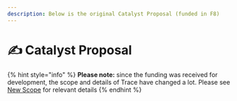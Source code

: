 ```yaml
---
description: Below is the original Catalyst Proposal (funded in F8)
---
```


# ✍ Catalyst Proposal



{% hint style="info" %}
**Please note:** since the funding was received for development, the scope and details of Trace have changed a lot. Please see [New Scope](new-scope.md) for relevant details&#x20;
{% endhint %}

